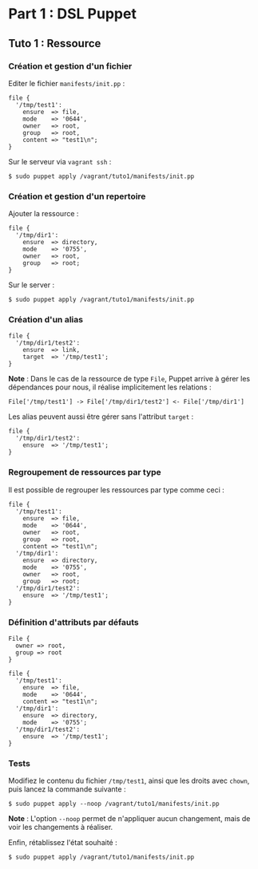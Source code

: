 # Part 1 : DSL Puppet

## Tuto 1 : Ressource

### Création et gestion d'un fichier

Editer le fichier `manifests/init.pp` :

    file {
      '/tmp/test1':
        ensure  => file,
        mode    => '0644',
        owner   => root,
        group   => root,
        content => "test1\n";
    }

Sur le serveur via `vagrant ssh` :

    $ sudo puppet apply /vagrant/tuto1/manifests/init.pp

### Création et gestion d'un repertoire

Ajouter la ressource :

    file {
      '/tmp/dir1':
        ensure  => directory,
        mode    => '0755',
        owner   => root,
        group   => root;
    }

Sur le server :

    $ sudo puppet apply /vagrant/tuto1/manifests/init.pp

### Création d'un alias

    file {
      '/tmp/dir1/test2':
        ensure  => link,
        target  => '/tmp/test1';
    }

__Note__ : Dans le cas de la ressource de type `File`, Puppet arrive à gérer les dépendances pour nous, il réalise implicitement les relations :

    File['/tmp/test1'] -> File['/tmp/dir1/test2'] <- File['/tmp/dir1']

Les alias peuvent aussi être gérer sans l'attribut `target` :

    file {
      '/tmp/dir1/test2':
        ensure  => '/tmp/test1';
    }


### Regroupement de ressources par type

Il est possible de regrouper les ressources par type comme ceci :

    file {
      '/tmp/test1':
        ensure  => file,
        mode    => '0644',
        owner   => root,
        group   => root,
        content => "test1\n";
      '/tmp/dir1':
        ensure  => directory,
        mode    => '0755',
        owner   => root,
        group   => root;
      '/tmp/dir1/test2':
        ensure  => '/tmp/test1';
    }

### Définition d'attributs par défauts

    File {
      owner => root,
      group => root
    }
    
    file {
      '/tmp/test1':
        ensure  => file,
        mode    => '0644',
        content => "test1\n";
      '/tmp/dir1':
        ensure  => directory,
        mode    => '0755';
      '/tmp/dir1/test2':
        ensure  => '/tmp/test1';
    }

### Tests

Modifiez le contenu du fichier `/tmp/test1`, ainsi que les droits avec `chown`, puis lancez la commande suivante :

    $ sudo puppet apply --noop /vagrant/tuto1/manifests/init.pp
    
__Note__ : L'option `--noop` permet de n'appliquer aucun changement, mais de voir les changements à réaliser.

Enfin, rétablissez l'état souhaité :

    $ sudo puppet apply /vagrant/tuto1/manifests/init.pp
